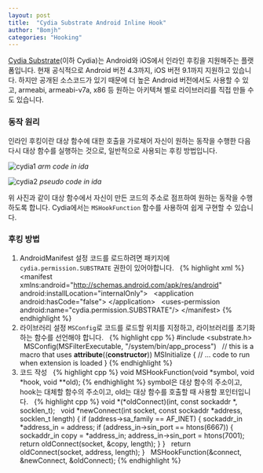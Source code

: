```yaml
---
layout: post
title:  "Cydia Substrate Android Inline Hook"
author: "Bomjh"
categories: "Hooking"
---
```


[Cydia Substrate](http://www.cydiasubstrate.com/)(이하 Cydia)는 Android와 iOS에서 인라인 후킹을 지원해주는 플랫폼입니다. 현재 공식적으로 Android 버전 4.3까지, iOS 버전 9.1까지 지원하고 있습니다. 하지만 공개된 소스코드가 있기 때문에 더 높은 Android 버전에서도 사용할 수 있고, armeabi, armeabi-v7a, x86 등 원하는 아키텍쳐 별로 라이브러리를 직접 만들 수도 있습니다.

### 동작 원리

인라인 후킹이란 대상 함수에 대한 호출을 가로채어 자신이 원하는 동작을 수행한 다음 다시 대상 함수를 실행하는 것으로, 일반적으로 사용되는 후킹 방법입니다.

![cydia1]("https://github.com/bomjh/bomjh.github.io/blob/master/assets/cydia1.png")
_arm code in ida_

![cydia2]("https://github.com/bomjh/bomjh.github.io/blob/master/assets/cydia2.png")
_pseudo code in ida_

위 사진과 같이 대상 함수에서 자신이 만든 코드의 주소로 점프하여 원하는 동작을 수행하도록 합니다. Cydia에서는 `MSHookFunction` 함수를 사용하여 쉽게 구현할 수 있습니다.

### 후킹 방법

1. AndroidManifest 설정
코드를 로드하려면 패키지에 `cydia.permission.SUBSTRATE` 권한이 있어야합니다.
&nbsp;
{% highlight xml %}
&lt;manifest xmlns:android="http://schemas.android.com/apk/res/android"
    android:installLocation="internalOnly"&gt;
&nbsp;
    &lt;application android:hasCode="false"&gt;
    &lt;/application&gt;
&nbsp;
    &lt;uses-permission android:name="cydia.permission.SUBSTRATE"/&gt;
&lt;/manifest&gt;
{% endhighlight %}
&nbsp;
2. 라이브러리 설정
`MSConfig`로 코드를 로드할 위치를 지정하고, 라이브러리를 초기화하는 함수를 선언해야 합니다.
&nbsp;
{% highlight cpp %}
\#include <substrate.h>
&nbsp;
MSConfig(MSFilterExecutable, "/system/bin/app_process")
&nbsp;
// this is a macro that uses __attribute__((__constructor__))
MSInitialize {
    // ... code to run when extension is loaded
}
{% endhighlight %}
3. 코드 작성
&nbsp;
{% highlight cpp %}
void MSHookFunction(void \*symbol, void \*hook, void \**old);
{% endhighlight %}
symbol은 대상 함수의 주소이고, hook는 대체할 함수의 주소이고, old는 대상 함수를 호출할 때 사용할 포인터입니다.
&nbsp;
{% highlight cpp %}
void \*(\*oldConnect)(int, const sockaddr \*, socklen_t);
&nbsp;
void \*newConnect(int socket, const sockaddr \*address, socklen_t length) {
    if (address->sa_family == AF_INET) {
          sockaddr_in \*address_in = address;
        if (address_in->sin_port == htons(6667)) {
            sockaddr_in copy = \*address_in;
            address_in->sin_port = htons(7001);
            return oldConnect(socket, &copy, length);
        }
    }
&nbsp;
    return oldConnect(socket, address, length);
}
&nbsp;
MSHookFunction(&connect, &newConnect, &oldConnect);
{% endhighlight %}
